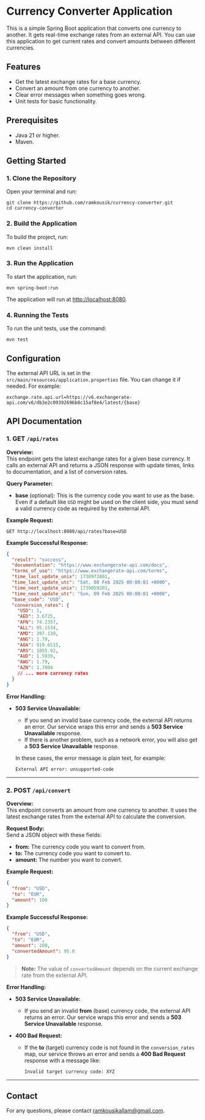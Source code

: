 # Currency Converter Application

This is a simple Spring Boot application that converts one currency to another. It gets real-time exchange rates from an external API. You can use this application to get current rates and convert amounts between different currencies.

## Features

- Get the latest exchange rates for a base currency.
- Convert an amount from one currency to another.
- Clear error messages when something goes wrong.
- Unit tests for basic functionality.

## Prerequisites

- Java 21 or higher.
- Maven.

## Getting Started

### 1. Clone the Repository

Open your terminal and run:

```
git clone https://github.com/ramkousik/currency-converter.git
cd currency-converter
```

### 2. Build the Application

To build the project, run:

```
mvn clean install
```

### 3. Run the Application

To start the application, run:

```
mvn spring-boot:run
```

The application will run at [http://localhost:8080](http://localhost:8080).

### 4. Running the Tests

To run the unit tests, use the command:

```
mvn test
```

## Configuration

The external API URL is set in the `src/main/resources/application.properties` file. You can change it if needed. For example:

```properties
exchange.rate.api.url=https://v6.exchangerate-api.com/v6/db3e2c09392696b8c15af8e4/latest/{base}
```

## API Documentation

### 1. GET `/api/rates`

**Overview:**  
This endpoint gets the latest exchange rates for a given base currency. It calls an external API and returns a JSON response with update times, links to documentation, and a list of conversion rates.

**Query Parameter:**

- **base** (optional): This is the currency code you want to use as the base. Even if a default like `USD` might be used on the client side, you must send a valid currency code as required by the external API.

**Example Request:**

```
GET http://localhost:8080/api/rates?base=USD
```

**Example Successful Response:**

```json
{
  "result": "success",
  "documentation": "https://www.exchangerate-api.com/docs",
  "terms_of_use": "https://www.exchangerate-api.com/terms",
  "time_last_update_unix": 1738972801,
  "time_last_update_utc": "Sat, 08 Feb 2025 00:00:01 +0000",
  "time_next_update_unix": 1739059201,
  "time_next_update_utc": "Sun, 09 Feb 2025 00:00:01 +0000",
  "base_code": "USD",
  "conversion_rates": {
    "USD": 1,
    "AED": 3.6725,
    "AFN": 74.2357,
    "ALL": 95.1534,
    "AMD": 397.139,
    "ANG": 1.79,
    "AOA": 919.6515,
    "ARS": 1055.92,
    "AUD": 1.5939,
    "AWG": 1.79,
    "AZN": 1.7004
    // ... more currency rates
  }
}
```

**Error Handling:**
- **503 Service Unavailable:**
    - If you send an invalid base currency code, the external API returns an error. Our service wraps this error and sends a **503 Service Unavailable** response.
    - If there is another problem, such as a network error, you will also get a **503 Service Unavailable** response.

  In these cases, the error message is plain text, for example:
  ```
  External API error: unsupported-code
  ```

---

### 2. POST `/api/convert`

**Overview:**  
This endpoint converts an amount from one currency to another. It uses the latest exchange rates from the external API to calculate the conversion.

**Request Body:**  
Send a JSON object with these fields:
- **from:** The currency code you want to convert from.
- **to:** The currency code you want to convert to.
- **amount:** The number you want to convert.

**Example Request:**

```json
{
  "from": "USD",
  "to": "EUR",
  "amount": 100
}
```

**Example Successful Response:**

```json
{
  "from": "USD",
  "to": "EUR",
  "amount": 100,
  "convertedAmount": 95.0
}
```

> **Note:** The value of `convertedAmount` depends on the current exchange rate from the external API.

**Error Handling:**
- **503 Service Unavailable:**
    - If you send an invalid **from** (base) currency code, the external API returns an error. Our service wraps this error and sends a **503 Service Unavailable** response.

- **400 Bad Request:**
    - If the **to** (target) currency code is not found in the `conversion_rates` map, our service throws an error and sends a **400 Bad Request** response with a message like:

      ```
      Invalid target currency code: XYZ
      ```

---

## Contact

For any questions, please contact ramkousikallam@gmail.com.
